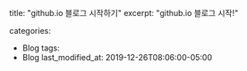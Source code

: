 title:  "github.io 블로그 시작하기"
excerpt: "github.io 블로그 시작!"

categories:
  - Blog
tags:
  - Blog
last_modified_at: 2019-12-26T08:06:00-05:00
